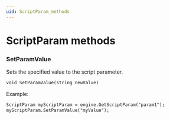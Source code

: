 ```yaml
---
uid: ScriptParam_methods
---
```


# ScriptParam methods

### SetParamValue

Sets the specified value to the script parameter.

```txt
void SetParamValue(string newValue)
```

Example:

```txt
ScriptParam myScriptParam = engine.GetScriptParam("param1");
myScriptParam.SetParamValue("myValue");
```
